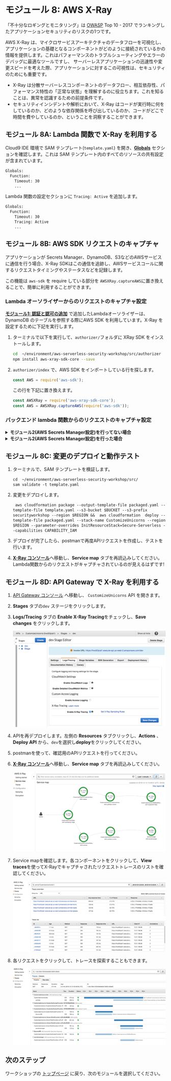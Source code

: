 # モジュール 8: AWS X-Ray

「不十分なロギングとモニタリング」は  [OWASP](https://www.owasp.org/index.php/Main_Page) Top 10 - 2017 でランキングしたアプリケーションセキュリティのリスクの1つです。

AWS X-Ray は、マイクロサービスアーキテクチャのデータフローを可視化し、アプリケーションの基礎となるコンポーネントがどのように接続されているかの情報を提供します。これはパフォーマンスのトラブルシューティングやエラーのデバッグに最適なツールですし、 サーバーレスアプリケーションの迅速性や変更スピードを考えた際、アプリケーションに対するこの可視性は、セキュリティのためにも重要です。


* X-Ray は分散サーバーレスコンポーネントのデータフロー、相互依存性、パフォーマンス特性の「正常な状態」を理解するのに役立ちます。これを知ることは、異常を認識するための前提条件です。
* セキュリティインシデントや解析において、X-Ray はコードが実行時に何をしているのか、どのような依存関係を呼び出しているのか、コードがどこで時間を費やしているのか、ということを洞察することができます。

## モジュール 8A:  Lambda 関数で X-Ray を利用する


Cloud9 IDE 環境で SAM テンプレート(`template.yaml`) を開き、[**Globals**](https://github.com/awslabs/serverless-application-model/blob/master/docs/globals.rst) セクションを確認します。これは SAM テンプレート内のすべてのリソースの共有設定が含まれています。

```
Globals:
  Function:
    Timeout: 30
    ...
```

Lambda 関数の設定セクションに `Tracing: Active` を追加します。	

```
Globals:
  Function:
    Timeout: 30
    Tracing: Active
    ...
```

## モジュール 8B: AWS SDK リクエストのキャプチャ

アプリケーションが Secrets Manager、DynamoDB、S3などのAWSサービスに通信を行う場合、X-Ray SDKはこの通信を追跡し、AWSサービスコールに関するリクエストタイミングやステータスなどを記録します。

この機能は `aws-sdk` を require している部分を `AWSXRay.captureAWS`に置き換えることで、簡単に利用することができます。

### Lambda オーソライザーからのリクエストのキャプチャ設定

[**モジュール1: 認証と認可の追加**](../01-add-authentication) で追加したLambdaオーソライザーは、DynamoDB のテーブルを参照する際にAWS SDK を利用しています。X-Ray を設定するために下記を実行します。

1. ターミナルで以下を実行して、`authorizer/`フォルダに XRay SDK をインストールします。

	```bash
	cd	~/environment/aws-serverless-security-workshop/src/authorizer 
	npm install aws-xray-sdk-core --save
	```
	
1. `authorizer/index` で、AWS SDK をインポートしている行を探します。

	```javascript
	const AWS = require('aws-sdk');
	```
	
	この行を下記に置き換えます。
	
	```javascript
	const AWSXRay = require('aws-xray-sdk-core');
	const AWS = AWSXRay.captureAWS(require('aws-sdk'));
	```



### バックエンド lambda 関数からのリクエストのキャプチャ設定

<details>
<summary><strong>モジュール2(AWS Secrets Manager設定)を行ってない場合 </strong></summary><p>
バックエンドのlambda 関数は AWS SDKを使用していないので、次へ進んでください。
</details>

<details>
<summary><strong>モジュール2(AWS Secrets Manager設定)を行った場合 </strong></summary><p>
モジュール2で`dbUtils.js`に AWS SDK を追加して、[**AWS Secrets Manager**](https://aws.amazon.com/secrets-manager/)から データベースのユーザー名とパスワードを取得するようにしました。

1.	ターミナルで以下を実行して、`app/`フォルダに XRay SDK をインストールします。

1. ```bash
	cd	~/environment/aws-serverless-security-workshop/src/app 
	npm install aws-xray-sdk-core --save
	```
	
1. `app/dbUtils` で、AWS SDK をインポートしている行を探します。

	```javascript
	const AWS = require('aws-sdk');
	```
	
	この行を下記に置き換えます。
	
	```javascript
	const AWSXRay = require('aws-xray-sdk-core');
	const AWS = AWSXRay.captureAWS(require('aws-sdk'));
	```


</details>


##  モジュール 8C: 変更のデプロイと動作テスト

1. ターミナルで、SAM テンプレートを検証します。

	```
	cd	~/environment/aws-serverless-security-workshop/src/
	sam validate -t template.yaml
	```

1.  変更をデプロイします。

	```
	 aws cloudformation package --output-template-file packaged.yaml --template-file template.yaml --s3-bucket $BUCKET --s3-prefix securityworkshop --region $REGION &&  aws cloudformation  deploy --template-file packaged.yaml --stack-name CustomizeUnicorns --region $REGION --parameter-overrides InitResourceStack=Secure-Serverless --capabilities CAPABILITY_IAM
	```

1. デプロイが完了したら、postmanで再度APIリクエストを作成し、テストを行います。

1. [**X-Ray コンソール**](https://console.aws.amazon.com/xray/home)へ移動し、**Service map** タブを再読込みしてください。Lambda関数からのリクエストがキャプチャされているのが見えるはずです! 


## モジュール 8D: API Gateway で X-Ray を利用する 

1. [API Gateway コンソール](https://console.aws.amazon.com/apigateway/home) へ移動し、  `CustomizeUnicorns` API を開きます。

1. **Stages** タブの`dev` ステージをクリックします。

1. **Logs/Tracing** タブの **Enable X-Ray Tracing**をチェックし、**Save changes** をクリックします。

	![enable xray in api gateway](images/8E-enable-apig.png)
	
1. APIを再デプロイします。左側の **Resources** タブクリックし、**Actions** 、**Deploy API** から、`dev`を選択し**deploy**をクリックしてください。

1. postmanを使って、確認用のAPIリクエストを行ってください。

1. [**X-Ray コンソール**](https://console.aws.amazon.com/xray/home)へ移動し、**Service map** タブを再読込みしてください。

	![enable xray in api gateway](images/8E-service-map.png)

1. Service mapを確認します。各コンポーネントをクリックして、**View traces**を使ってX-Rayでキャプチャされたリクエストトレースのリストを確認してください。

	![enable xray in api gateway](images/8E-traces.png)

1. 各リクエストをクリックして、トレースを探索することもできます。

	![enable xray in api gateway](images/8E-single-traces.png)


## 次のステップ 

ワークショップの [トップページ](../../README.md) に戻り、次のモジュールを選択してください。
